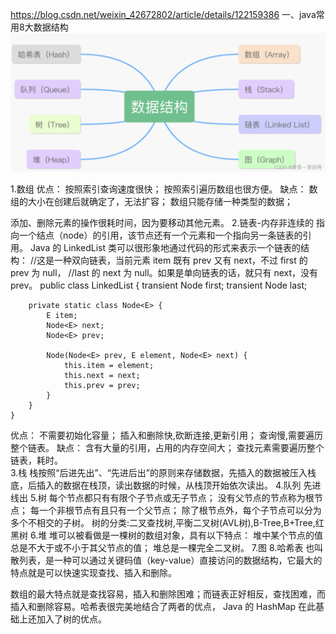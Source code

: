 https://blog.csdn.net/weixin_42672802/article/details/122159386
一、java常用8大数据结构
![Image text](./1.png)

1.数组
优点：
    按照索引查询速度很快；
    按照索引遍历数组也很方便。
缺点：
    数组的大小在创建后就确定了，无法扩容；
    数组只能存储一种类型的数据；

添加、删除元素的操作很耗时间，因为要移动其他元素。
2.链表-内存非连续的
    指向一个结点（node）的引用，该节点还有一个元素和一个指向另一条链表的引用。
    Java 的 LinkedList 类可以很形象地通过代码的形式来表示一个链表的结构：
    //这是一种双向链表，当前元素 item 既有 prev 又有 next，不过 first 的 prev 为 null，
    //last 的 next 为 null。如果是单向链表的话，就只有 next，没有 prev。
    public class LinkedList<E> {
        transient Node<E> first;
        transient Node<E> last;
     
        private static class Node<E> {
            E item;
            Node<E> next;
            Node<E> prev;
     
            Node(Node<E> prev, E element, Node<E> next) {
                this.item = element;
                this.next = next;
                this.prev = prev;
            }
        }
    }
优点：
    不需要初始化容量；
    插入和删除快,砍断连接,更新引用；
    查询慢,需要遍历整个链表。
缺点：
    含有大量的引用，占用的内存空间大；
    查找元素需要遍历整个链表，耗时。    
3.栈
    栈按照“后进先出”、“先进后出”的原则来存储数据，先插入的数据被压入栈底，后插入的数据在栈顶，读出数据的时候，从栈顶开始依次读出。
4.队列
    先进线出
5.树
    每个节点都只有有限个子节点或无子节点；
    没有父节点的节点称为根节点；
    每一个非根节点有且只有一个父节点；
    除了根节点外，每个子节点可以分为多个不相交的子树。
树的分类:二叉查找树,平衡二叉树(AVL树),B-Tree,B+Tree,红黑树 
6.堆
堆可以被看做是一棵树的数组对象，具有以下特点：
堆中某个节点的值总是不大于或不小于其父节点的值；
堆总是一棵完全二叉树。
7.图
8.哈希表
也叫散列表，是一种可以通过关键码值（key-value）直接访问的数据结构，它最大的特点就是可以快速实现查找、插入和删除。

数组的最大特点就是查找容易，插入和删除困难；而链表正好相反，查找困难，而插入和删除容易。哈希表很完美地结合了两者的优点， Java 的 HashMap 在此基础上还加入了树的优点。
